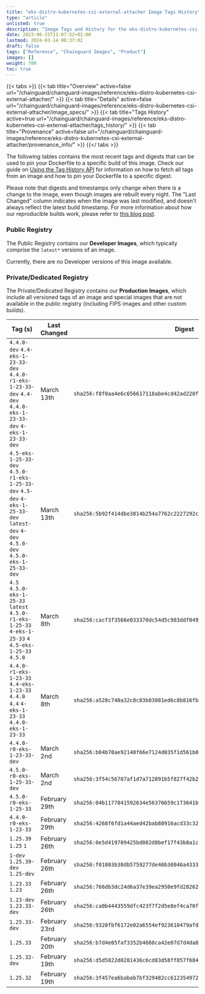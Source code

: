 ```yaml
---
title: "eks-distro-kubernetes-csi-external-attacher Image Tags History"
type: "article"
unlisted: true
description: "Image Tags and History for the eks-distro-kubernetes-csi-external-attacher Chainguard Image"
date: 2023-06-22T11:07:52+02:00
lastmod: 2024-03-14 00:37:02
draft: false
tags: ["Reference", "Chainguard Images", "Product"]
images: []
weight: 700
toc: true
---
```


{{< tabs >}}
{{< tab title="Overview" active=false url="/chainguard/chainguard-images/reference/eks-distro-kubernetes-csi-external-attacher/" >}}
{{< tab title="Details" active=false url="/chainguard/chainguard-images/reference/eks-distro-kubernetes-csi-external-attacher/image_specs/" >}}
{{< tab title="Tags History" active=true url="/chainguard/chainguard-images/reference/eks-distro-kubernetes-csi-external-attacher/tags_history/" >}}
{{< tab title="Provenance" active=false url="/chainguard/chainguard-images/reference/eks-distro-kubernetes-csi-external-attacher/provenance_info/" >}}
{{</ tabs >}}

The following tables contains the most recent tags and digests that can be used to pin your Dockerfile to a specific build of this image. Check our guide on [Using the Tag History API](/chainguard/chainguard-images/using-the-tag-history-api/) for information on how to fetch all tags from an image and how to pin your Dockerfile to a specific digest.

Please note that digests and timestamps only change when there is a change to the image, even though images are rebuilt every night. The "Last Changed" column indicates when the image was last modified, and doesn't always reflect the latest build timestamp. For more information about how our reproducible builds work, please refer to [this blog post](https://www.chainguard.dev/unchained/reproducing-chainguards-reproducible-image-builds).

### Public Registry
The Public Registry contains our **Developer Images**, which typically comprise the `latest*` versions of an image.

Currently, there are no Developer versions of this image available.

### Private/Dedicated Registry
The Private/Dedicated Registry contains our **Production Images**, which include all versioned tags of an image and special images that are not available in the public registry (including FIPS images and other custom builds).

| Tag (s)                                                                                                                                  | Last Changed  | Digest                                                                    |
|------------------------------------------------------------------------------------------------------------------------------------------|---------------|---------------------------------------------------------------------------|
|  `4.4.0-dev` `4.4-eks-1-23-33-dev` `4.4.0-r1-eks-1-23-33-dev` `4.4-dev` `4.4.0-eks-1-23-33-dev` `4-eks-1-23-33-dev`                      | March 13th    | `sha256:f8f0aa4e6c656617118abe4cd42ad220fb5e7cfc73fa09669678fd4598a62f3b` |
|  `4.5-eks-1-25-33-dev` `4.5.0-r1-eks-1-25-33-dev` `4.5-dev` `4-eks-1-25-33-dev` `latest-dev` `4-dev` `4.5.0-dev` `4.5.0-eks-1-25-33-dev` | March 13th    | `sha256:5b92f414dbe3814b254a7762c2227292c990218688d01ac3d3e24323bf2cef86` |
|  `4.5` `4.5.0-eks-1-25-33` `latest` `4.5.0-r1-eks-1-25-33` `4-eks-1-25-33` `4` `4.5-eks-1-25-33` `4.5.0`                                 | March 8th     | `sha256:cacf3f3566e033370dc54d5c983ddf0490aa135019c599e519d9460292a74ac3` |
|  `4.4.0-r1-eks-1-23-33` `4.4-eks-1-23-33` `4.4.0` `4.4` `4-eks-1-23-33` `4.4.0-eks-1-23-33`                                              | March 8th     | `sha256:a528c740a32c8c83b03081ed6c8b816fb63b6be94326487c12e938851d598e44` |
|  `4.4.0-r0-eks-1-23-33-dev`                                                                                                              | March 2nd     | `sha256:b04b70ae92140f66e7124d035f1d561b0f5e7856b74ddcee455e4c029d2c12a8` |
|  `4.5.0-r0-eks-1-25-33-dev`                                                                                                              | March 2nd     | `sha256:3f54c56707af1d7a712891b5f827f42b24611f3fcaa3b118ba535fdb1c7c7a3d` |
|  `4.5.0-r0-eks-1-25-33`                                                                                                                  | February 29th | `sha256:04b1177841592634e56376659c173641bb9249152434ed0a66cba4586e80ad19` |
|  `4.4.0-r0-eks-1-23-33`                                                                                                                  | February 29th | `sha256:4268f6fd1a44aed42bab80916acd33c321ea1c6a266572c0f94b0d027d385c34` |
|  `1.25.39` `1.25` `1`                                                                                                                    | February 26th | `sha256:0e5d419709425bd082d8bef17f43b8a1ca2c77c8e00518e77bbad3ee55d1102e` |
|  `1-dev` `1.25.39-dev` `1.25-dev`                                                                                                        | February 26th | `sha256:f01803b30db5759277de46b30846a433369c3a39ffe0dc144f11aef7db8cedfb` |
|  `1.23.33` `1.23`                                                                                                                        | February 26th | `sha256:766db3dc24d6a37e39ea2950e9fd2826268653ad0a26547bb66c9e6f67bf8cc8` |
|  `1.23-dev` `1.23.33-dev`                                                                                                                | February 26th | `sha256:ca0b4443559dfc423f7f2d5e8ef4ca70f06f7d969f8e373bd546fb2328847a06` |
|  `1.25.33-dev`                                                                                                                           | February 23rd | `sha256:9320fbf6172e02a6554ef923610479afd9ef9cb4128f57d8fed2d4e7ea85c034` |
|  `1.25.33`                                                                                                                               | February 20th | `sha256:b7d4e05faf3352b4660ca42e07d7d4da8528314a2c37ebe3e34827731a86072a` |
|  `1.25.32-dev`                                                                                                                           | February 19th | `sha256:d5d5822d0281436c6cd83d58ff857f684c91214329439a128b110367c68cf802` |
|  `1.25.32`                                                                                                                               | February 19th | `sha256:3f457ea6babab7bf329482cc6123549720bf9063c2e04d607cb2d484bf054f3f` |

